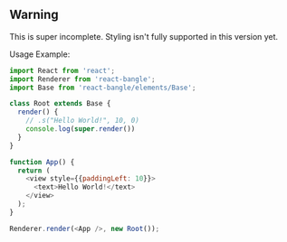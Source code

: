 ## Warning
This is super incomplete. Styling isn't fully supported in this version yet.


Usage Example:
```javascript
import React from 'react';
import Renderer from 'react-bangle';
import Base from 'react-bangle/elements/Base';

class Root extends Base {
  render() {
    // .s("Hello World!", 10, 0)
    console.log(super.render())
  }
}

function App() {
  return (
    <view style={{paddingLeft: 10}}>
      <text>Hello World!</text>
    </view>
  );
}

Renderer.render(<App />, new Root());
```
